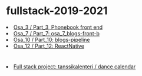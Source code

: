 # fullstack-2019-2021

<li><a href="https://github.com/lasse1900/fs-osa_3_puhelinluettelo">Osa_3 / Part_3, Phonebook front end</a></li>

<li><a href="https://github.com/lasse1900/fullstack-2019-c/tree/master/osa_7_blogs-front-b">Osa_7 / Part_7: osa_7_blogs-front-b </li>

<li><a href="https://github.com/lasse1900/blogs-pipeline">Osa_10 / Part_10: blogs-pipeline</li>
  
<li><a href="https://github.com/lasse1900/fullstack-2021-ReactNative">Osa_12 / Part_12: ReactNative</li>


# 
<li><a href="https://github.com/lasse1900/tanssikalenteri">Full stack project: tanssikalenteri / dance calendar</li>
